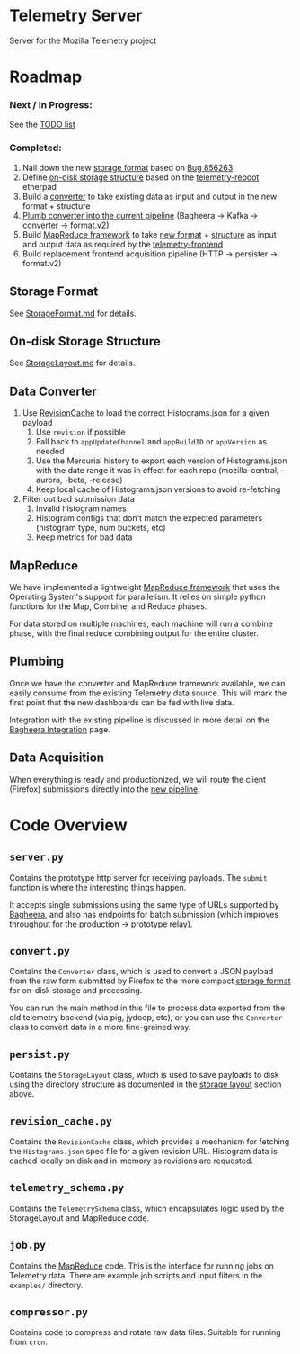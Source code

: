 Telemetry Server
================

Server for the Mozilla Telemetry project

Roadmap
=======

### Next / In Progress:
See the [TODO list](TODO.md)

### Completed:
1. Nail down the new [storage format][1] based on [Bug 856263][4]
2. Define [on-disk storage structure][2] based on the [telemetry-reboot][5]
   etherpad
3. Build a [converter](convert.py) to take existing data as input and output
   in the new format + structure
4. [Plumb converter into the current pipeline][7] (Bagheera -> Kafka ->
   converter -> format.v2)
5. Build [MapReduce framework][6] to take [new format][1] + [structure][2] as
   input and output data as required by the [telemetry-frontend][3]
6. Build replacement frontend acquisition pipeline (HTTP -> persister -> format.v2)

Storage Format
-----------------
See [StorageFormat.md][1] for details.


On-disk Storage Structure
----------------------------
See [StorageLayout.md][2] for details.

Data Converter
-----------------
1. Use [RevisionCache](revision_cache.py) to load the correct Histograms.json for a given payload
    1. Use `revision` if possible
    2. Fall back to `appUpdateChannel` and `appBuildID` or `appVersion` as needed
    3. Use the Mercurial history to export each version of Histograms.json with the date range it was in effect for each repo (mozilla-central, -aurora, -beta, -release)
    4. Keep local cache of Histograms.json versions to avoid re-fetching
2. Filter out bad submission data
    1. Invalid histogram names
    2. Histogram configs that don't match the expected parameters (histogram type, num buckets, etc)
    3. Keep metrics for bad data

MapReduce
------------
We have implemented a lightweight [MapReduce framework][6] that uses the Operating System's support for parallelism.  It relies on simple python functions for the Map, Combine, and Reduce phases.

For data stored on multiple machines, each machine will run a combine phase, with the final reduce combining output for the entire cluster.

Plumbing
-----------
Once we have the converter and MapReduce framework available, we can easily consume from the existing Telemetry data source. This will mark the first point that the new dashboards can be fed with live data.

Integration with the existing pipeline is discussed in more detail on the [Bagheera Integration][7] page.

Data Acquisition
-------------------

When everything is ready and productionized, we will route the client (Firefox) submissions directly into the [new pipeline][8].


Code Overview
=============

`server.py`
-----------
Contains the prototype http server for receiving payloads. The `submit`
function is where the interesting things happen.

It accepts single submissions using the same type of URLs supported by
[Bagheera][7], and also has endpoints for batch submission (which improves
throughput for the production -> prototype relay).

`convert.py`
------------
Contains the `Converter` class, which is used to convert a JSON payload from
the raw form submitted by Firefox to the more compact [storage format][1] for
on-disk storage and processing.

You can run the main method in this file to process data exported from the
old telemetry backend (via pig, jydoop, etc), or you can use the `Converter`
class to convert data in a more fine-grained way.

`persist.py`
------------
Contains the `StorageLayout` class, which is used to save payloads to disk
using the directory structure as documented in the [storage layout][2] section
above.

`revision_cache.py`
-------------------
Contains the `RevisionCache` class, which provides a mechanism for fetching
the `Histograms.json` spec file for a given revision URL. Histogram data is
cached locally on disk and in-memory as revisions are requested.

`telemetry_schema.py`
---------------------
Contains the `TelemetrySchema` class, which encapsulates logic used by the
StorageLayout and MapReduce code.

`job.py`
--------
Contains the [MapReduce][6] code. This is the interface for running jobs on
Telemetry data. There are example job scripts and input filters in the
`examples/` directory.

`compressor.py`
---------------
Contains code to compress and rotate raw data files. Suitable for running from
`cron`.

[1]: StorageFormat.md "Storage Format"
[2]: StorageLayout.md "On-disk Storage Layout"
[3]: https://github.com/tarasglek/telemetry-frontend "Telemetry Frontend"
[4]: https://bugzilla.mozilla.org/show_bug.cgi?id=856263 "Bug 856263"
[5]: https://etherpad.mozilla.org/telemetry-reboot "Telemetry Reboot"
[6]: MapReduce.md "Telemetry MapReduce Framework"
[7]: BagheeraIntegration.md "Integration with Bagheera"
[8]: server.py "Telemetry Server"

